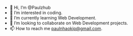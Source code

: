- 👋 Hi, I’m @Paulzhub
- 👀 I’m interested in coding.
- 🌱 I’m currently learning Web Development.
- 💞️ I’m looking to collaborate on Web Development projects.
- 📫 How to reach me paulnhaokip@gmail.com.

<!---
Paulzhub/Paulzhub is a ✨ special ✨ repository because its `README.md` (this file) appears on your GitHub profile.
You can click the Preview link to take a look at your changes.
--->
